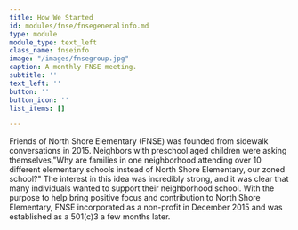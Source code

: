 ```yaml
---
title: How We Started
id: modules/fnse/fnsegeneralinfo.md
type: module
module_type: text_left
class_name: fnseinfo
image: "/images/fnsegroup.jpg"
caption: A monthly FNSE meeting.
subtitle: ''
text_left: ''
button: ''
button_icon: ''
list_items: []

---
```

Friends of North Shore Elementary (FNSE) was founded from sidewalk conversations in 2015. Neighbors with preschool aged children were asking themselves,"Why are families in one neighborhood attending over 10 different elementary schools instead of North Shore Elementary, our zoned school?" The interest in this idea was incredibly strong, and it was clear that many individuals wanted to support their neighborhood school. With the purpose to help bring positive focus and contribution to North Shore Elementary, FNSE incorporated as a non-profit in December 2015 and was established as a 501(c)3 a few months later.